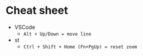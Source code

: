 # Cheat sheet

- VSCode
  - `Alt + Up/Down = move line`
- st
  - `Ctrl + Shift + Home (Fn+PgUp) = reset zoom`